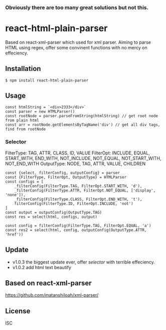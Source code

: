 ### Obviously there are too many great solutions but not this.

# react-html-plain-parser
Based on react-xml-parser which used for xml parser. Aiming to parse HTML using regex, offer some convinent functions with no mercy on effeciency.

## Installation
```
$ npm install react-html-plain-parser
```

## Usage
```
const htmlString = `<div>2333</div>`
const parser = new HTMLParser()
const rootNode = parser.parseFromString(htmlString) // get root node from plain html
const arr = rootNode.getElementsByTagName('div') // get all div tags, find from rootNode 
```

### Selector
FilterType: TAG, ATTR, CLASS, ID, VALUE
FilterOpt: INCLUDE, EQUAL, START_WITH, END_WITH, NOT_INCLUDE, NOT_EQUAL, NOT_START_WITH, NOT_END_WITH
OutputType: NODE, TAG, ATTR, VALUE, CHILDREN
```
const {select, filterConfig, outputConfig} = parser
const {FilterType, FilterOpt, OutputType} = HTMLParser
const configs = [
    _filterConfig(FilterType.TAG, FilterOpt.START_WITH, 'd'),
    _filterConfig(FilterType.ATTR, FilterOpt.NOT_EQUAL, ['display', 'none']),
    _filterConfig(FilterType.CLASS, FilterOpt.END_WITH, 't'),
    filterConfig(FilterType.ID, FilterOpt.INCLUDE, 'not')
]
const output = outputConfig(OutputType.TAG)
const res = select(html, configs, output)

const config = filterConfig(FilterType.TAG, FilterOpt.EQUAL, 'a')
const res2 = select(html, config, outputConfig(OutputType.ATTR, 'href'))
```

## Update
- v1.0.3 the biggest update ever, offer *selector* with terrible effeciency.
- v1.0.2 add html text beautify


## Based on react-xml-parser
https://github.com/matanshiloah/xml-parser/

## License
ISC